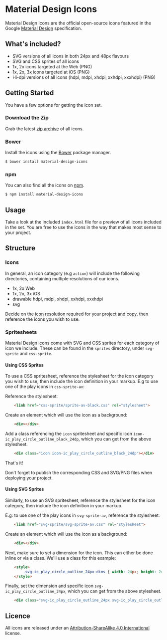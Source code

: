 # Material Design Icons

Material Design Icons are the official open-source icons featured in the Google [Material Design](http://www.google.com/design/spec) specification. 

## What's included?

* SVG versions of all icons in both 24px and 48px flavours
* SVG and CSS sprites of all icons
* 1x, 2x icons targeted at the Web (PNG)
* 1x, 2x, 3x icons targeted at iOS (PNG)
* Hi-dpi versions of all icons (hdpi, mdpi, xhdpi, xxhdpi, xxxhdpi) (PNG)


## Getting Started

You have a few options for getting the icon set.

### Download the Zip

Grab the latest [zip archive](https://github.com/google/material-design-icons/archive/master.zip) of all icons. 

### Bower

Install the icons using the [Bower](http://bower.io) package manager.

```sh
$ bower install material-design-icons
```

### npm

You can also find all the icons on [npm](http://npmjs.org).

```sh
$ npm install material-design-icons
```

## Usage

Take a look at the included `index.html` file for a preview of all icons included in the set. You are free to use the icons in the way that makes most sense to your project.

## Structure

### Icons

In general, an icon category (e.g `action`) will include the following directories, containing multiple resolutions of our icons.

* 1x, 2x Web
* 1x, 2x, 3x iOS
* drawable hdpi, mdpi, xhdpi, xxhdpi, xxxhdpi
* svg

Decide on the icon resolution required for your project and copy, then reference the icons you wish to use.


### Spritesheets

Material Design icons come with SVG and CSS sprites for each category of icon we include. These can be found in the `sprites` directory, under `svg-sprite` and `css-sprite`.

#### Using CSS Sprites

To use a CSS spritesheet, reference the stylesheet for the icon category you wish to use, then include the icon definition in your markup. E.g to use one of the play icons in `css-sprite-av`:

Reference the stylesheet:

```html
	<link href="css-sprite/sprite-av-black.css" rel="stylesheet">
```

Create an element which will use the icon as a background:

```html
	<div></div>
```

Add a class referencing the `icon` spritesheet and specific icon `icon-ic_play_circle_outline_black_24dp`, which you can get from the above stylesheet.

```html
	<div class="icon icon-ic_play_circle_outline_black_24dp"></div>
```

That's it!

Don't forget to publish the corresponding CSS and SVG/PNG files when deploying your project.

#### Using SVG Sprites

Similarly, to use an SVG spritesheet, reference the stylesheet for the icon category, then include the icon definition in your markup. 

E.g: to use one of the play icons in `svg-sprite-av`, reference the stylesheet:

```html
	<link href="svg-sprite/svg-sprite-av.css" rel="stylesheet">
```

Create an element which will use the icon as a background:

```html
	<div></div>
```

Next, make sure to set a dimension for the icon. This can either be done inline or via a class. We'll use a class for this example:

```html
	<style>
		.svg-ic_play_circle_outline_24px-dims { width: 24px; height: 24px; }
	</style>
```

Finally, set the dimension and specific icon `svg-ic_play_circle_outline_24px`, which you can get from the above stylesheet.

```html
	<div class="svg-ic_play_circle_outline_24px svg-ic_play_circle_outline_24px-dims"></div>
```


## Licence

All icons are released under an [Attribution-ShareAlike 4.0 International](http://creativecommons.org/licenses/by-sa/4.0/) license. 
